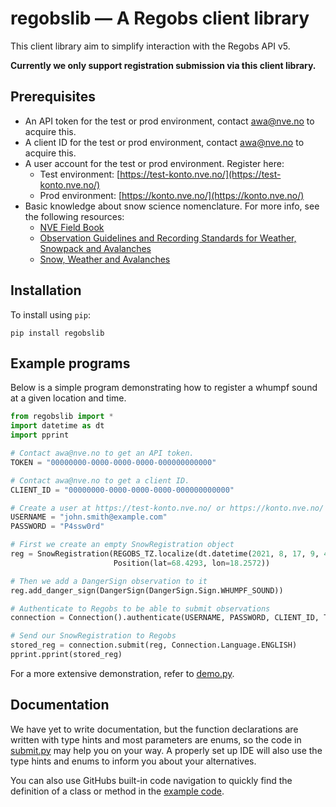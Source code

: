 # regobslib — A Regobs client library

This client library aim to simplify interaction with the Regobs API v5.

**Currently we only support registration submission via this client library.**

## Prerequisites

* An API token for the test or prod environment, contact [awa@nve.no](mailto:awa@nve.no) to acquire this.
* A client ID for the test or prod environment, contact [awa@nve.no](mailto:awa@nve.no) to acquire this.
* A user account for the test or prod environment. Register here:
  * Test environment: [https://test-konto.nve.no/](https://test-konto.nve.no/)
  * Prod environment: [https://konto.nve.no/](https://konto.nve.no/)
* Basic knowledge about snow science nomenclature. For more info, see the following resources:
  * [NVE Field Book](https://www.varsom.no/media/2265/nve-forsvaret_feltha-ndbok_innmat_v1.pdf)
  * [Observation Guidelines and Recording Standards for Weather, Snowpack and Avalanches](https://www.avalancheassociation.ca/resource/resmgr/standards_docs/ogrs2016web.pdf)
  * [Snow, Weather and Avalanches](https://static1.squarespace.com/static/59d2a0f0e9bfdf20d6d654b7/t/5a1af2a5652dea2e1a5ea055/1511715529879/AAA_SWAG_Web+2.pdf)

## Installation

To install using `pip`:
```
pip install regobslib
```
 
## Example programs

Below is a simple program demonstrating how to register a whumpf sound
at a given location and time.

```python
from regobslib import *
import datetime as dt
import pprint

# Contact awa@nve.no to get an API token.
TOKEN = "00000000-0000-0000-0000-000000000000"

# Contact awa@nve.no to get a client ID.
CLIENT_ID = "00000000-0000-0000-0000-000000000000"

# Create a user at https://test-konto.nve.no/ or https://konto.nve.no/
USERNAME = "john.smith@example.com"
PASSWORD = "P4ssw0rd"

# First we create an empty SnowRegistration object
reg = SnowRegistration(REGOBS_TZ.localize(dt.datetime(2021, 8, 17, 9, 48)),
                       Position(lat=68.4293, lon=18.2572))

# Then we add a DangerSign observation to it
reg.add_danger_sign(DangerSign(DangerSign.Sign.WHUMPF_SOUND))

# Authenticate to Regobs to be able to submit observations
connection = Connection().authenticate(USERNAME, PASSWORD, CLIENT_ID, TOKEN, prod=False)

# Send our SnowRegistration to Regobs
stored_reg = connection.submit(reg, Connection.Language.ENGLISH)
pprint.pprint(stored_reg)
```

For a more extensive demonstration, refer to [demo.py](https://github.com/NVE/regobslib/blob/master/demo.py).

## Documentation

We have yet to write documentation, but the function declarations
are written with type hints and most parameters are enums, so the code in
[submit.py](https://github.com/NVE/regobslib/blob/master/src/regobslib/submit.py) may help you on your way. A properly set
up IDE will also use the type hints and enums to inform you about your
alternatives.

You can also use GitHubs built-in code navigation to quickly find the
definition of a class or method in the [example code](https://github.com/NVE/regobslib/blob/master/demo.py).
